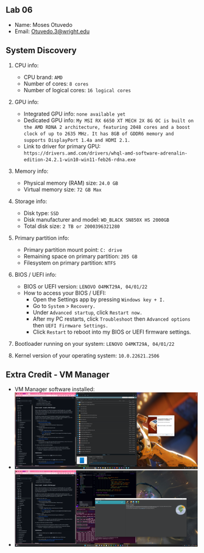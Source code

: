 ## Lab 06

- Name: Moses Otuvedo
- Email: Otuvedo.3@wright.edu

## System Discovery

1. CPU info:
    - CPU brand: `AMD`
    - Number of cores: `8 cores`
    - Number of logical cores: `16 logical cores`

2. GPU info:
    - Integrated GPU info: `none available yet`
    - Dedicated GPU info: `My MSI RX 6650 XT MECH 2X 8G OC is built on the AMD RDNA 2 architecture, featuring 2048 cores and a boost clock of up to 2635 MHz. It has 8GB of GDDR6 memory and supports DisplayPort 1.4a and HDMI 2.1.`
    - Link to driver for primary GPU: `https://drivers.amd.com/drivers/whql-amd-software-adrenalin-edition-24.2.1-win10-win11-feb26-rdna.exe`

3. Memory info:
    - Physical memory (RAM) size: `24.0 GB`
    - Virtual memory size: `72 GB Max`

4. Storage info: 
    - Disk type: `SSD`
    - Disk manufacturer and model: `WD_BLACK SN850X HS 2000GB`
    - Total disk size: `2 TB or 2000396321280`

5. Primary partition info: 
    - Primary partition mount point: `C: drive`
    - Remaining space on primary partition: `205 GB`
    - Filesystem on primary partition: `NTFS`

6. BIOS / UEFI info: 
    - BIOS or UEFI version: `LENOVO O4MKT29A, 04/01/22`
    - How to access your BIOS / UEFI: 
        - Open the Settings app by pressing `Windows key + I.`
        - Go to `System` > `Recovery.`
        - Under `Advanced startup`, click `Restart now.`
        - After my PC restarts, click `Troubleshoot` then `Advanced options` then `UEFI Firmware Settings.`
        - Click `Restart` to reboot into my BIOS or UEFI firmware settings.

7. Bootloader running on your system: `LENOVO O4MKT29A, 04/01/22`
8. Kernel version of your operating system: `10.0.22621.2506`

## Extra Credit - VM Manager

- VM Manager software installed: 
- ![Proof of my VM ware installed](image.png)
- ![Proof of my VM ware installed](image-1.png)